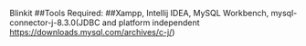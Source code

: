 Blinkit
##Tools Required:
##Xampp, Intellij IDEA, MySQL Workbench, mysql-connector-j-8.3.0(JDBC and platform independent https://downloads.mysql.com/archives/c-j/) 
